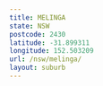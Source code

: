 ```yaml
---
title: MELINGA
state: NSW
postcode: 2430
latitude: -31.899311
longitude: 152.503209
url: /nsw/melinga/
layout: suburb
---
```

